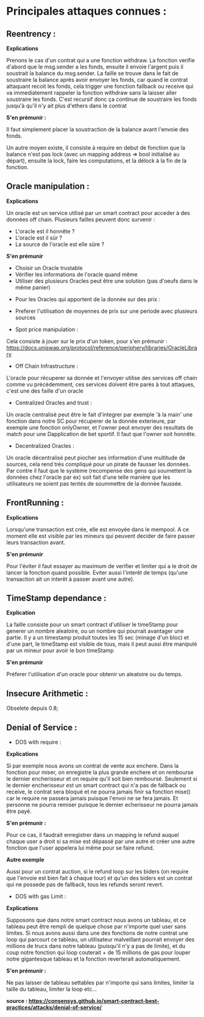 # Principales attaques connues : 

## Reentrency : 

**Explications**

Prenons le cas d'un contrat qui a une fonction withdraw. La fonction verifie d'abord que le msg.sender a les fonds, ensuite il envoie l'argent puis il soustrait la balance du msg.sender.
La faille se trouve dans le fait de soustraire la balance après avoir envoyer les fonds, car quand le contrat attaquant recoit les fonds, cela trigger une fonction fallback ou receive qui va immediatement rappeler la fonction withdraw sans la laisser aller soustraire les fonds. C'est recursif donc ça continue de soustraire les fonds jusqu'à qu'il n'y ait plus d'ethers dans le contrat

**S'en prémunir :**

Il faut simplement placer la soustraction de la balance avant l'envoie des fonds.

Un autre moyen existe, il consiste à require en debut de fonction que la balance n'est pas lock (avec un mapping address => bool initialisé au départ), ensuite la lock, faire les computations, et la délock à la fin de la fonction.

## Oracle manipulation :

**Explications**

Un oracle est un service utilisé par un smart contract pour acceder à des données off chain. Plusieurs failles peuvent donc survenir : 

* L'oracle est il honnête ?
* L'oracle est il sûr ?
* La source de l'oracle est elle sûre ?

**S'en prémunir**

* Choisir un Oracle trustable
* Vérifier les informations de l'oracle quand même 
* Utiliser des plusieurs Oracles peut être une solution (pas d'oeufs dans le même panier)
- Pour les Oracles qui apportent de la donnée sur des prix :
* Preferer l'utilisation de moyennes de prix sur une periode avec plusieurs sources

- Spot price manipulation : 

Cela consiste à jouer sur le prix d'un token, pour s'en prémunir : https://docs.uniswap.org/protocol/reference/periphery/libraries/OracleLibrary

- Off Chain Infrastructure : 

L'oracle pour récuperer sa donnée  et l'envoyer utilise des services off chain comme vu précèdemment, ces services doivent être parés à tout attaques, c'est une des faille d'un oracle

- Centralized Oracles and trust : 

Un oracle centralisé peut être le fait d'integrer par exemple 'à la main' une fonction dans notre SC pour récuperer de la donnée exterieure, par exemple une fonction onlyOwner, et l'owner peut envoyer des resultats de match pour une Dapplication de bet sportif. Il faut que l'owner soit honnête.

- Decentralized Oracles : 

Un oracle décentralisé peut piocher ses information d'une multitude de sources, cela rend très compliqué pour un pirate de fausser les données. Par contre il faut que le système (recompense des gens qui soumettent la données chez l'oracle par ex) soit fait d'une telle manière que les utilisateurs ne soient pas tentés de soummettre de la donnée faussée.

## FrontRunning : 

**Explications**

Lorsqu'une transaction est crée, elle est envoyée dans le mempool. A ce moment elle est visible par les mineurs qui peuvent decider de faire passer leurs transaction avant.

**S'en prémunir**

Pour l'éviter il faut essayer au maximum de verifier et limiter qui a le droit de lancer la fonction quand possible. Eviter aussi l'interêt de temps (qu'une transaction ait un interêt à passer avant une autre).

## TimeStamp dependance : 

**Explication**

La faille consiste pour un smart contract d'utiliser le timeStamp pour generer un nombre aleatoire, ou un nombre qui pourrait avantager une partie. Il y a un timestamp produit toutes les 15 sec (minage d'un bloc) et d'une part, le timeStamp est visible de tous, mais il peut aussi être manipulé par un mineur pour avoir le bon timeStamp

**S'en prémunir**

Préferer l'utilisation d'un oracle pour obtenir un aleatoire ou du temps.

## Insecure Arithmetic : 

Obselete depuis 0.8;

## Denial of Service : 

* DOS with require : 

**Explications**

Si par exemple  nous avons un contrat de vente aux enchere. Dans la fonction pour miser, on enregistre la plus grande enchere et on rembourse le dernier encherisseur et on require qu'il soit bien remboursé. Seulement si le dernier encherisseur est un smart contract qui n'a pas de fallback ou receive, le contrat sera bloqué et ne pourra jamais finir sa fonction mise() car le require ne passera jamais puisque l'envoi ne se fera jamais. Et personne ne pourra remiser puisque le dernier echerisseur ne pourra jamais être payé.


**S'en prémunir :**

Pour ce cas, il faudrait enregistrer dans un mapping le refund auquel chaque user a droit si sa mise est dépassé par une autre et créer une autre fonction que l'user appelera lui même pour se faire refund.

**Autre exemple**

Aussi pour un contrat auction, si le refund loop sur les biders (on require que l'envoie est bien fait à chaque tour) et qu'un des biders est un contrat qui ne possede pas de fallback, tous les refunds seront revert.

* DOS with gas Limit : 

**Explications**

Supposons que dans notre smart contract nous avons un tableau, et ce tableau peut être rempli de quelque chose par n'importe quel user sans limites. Si nous avons aussi dans une des fonctions de notre contrat une loop qui parcourt ce tableau, un utilisateur malveillant pourrait envoyer des millions de trucs dans notre tableau (puisqu'il n'y a pas de limite), et du coup notre fonction qui loop couterait + de 15 millions de gas pour louper notre gigantesque tableau et la fonction reverterait automatiquement.

**S'en prémunir :**

Ne pas laisser de tableau settables par n'importe qui sans limites, limiter la taille du tableau, limiter la loop etc...




**source : https://consensys.github.io/smart-contract-best-practices/attacks/denial-of-service/**